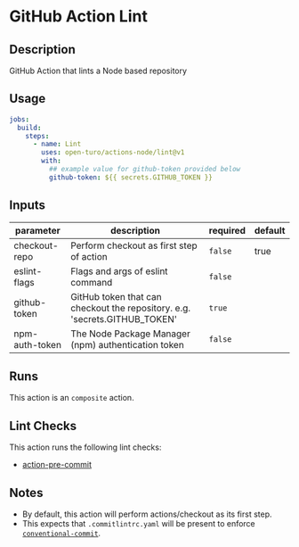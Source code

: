 # GitHub Action Lint

## Description

GitHub Action that lints a Node based repository

## Usage

```yaml
jobs:
  build:
    steps:
      - name: Lint
        uses: open-turo/actions-node/lint@v1
        with:
          ## example value for github-token provided below
          github-token: ${{ secrets.GITHUB_TOKEN }}
```

## Inputs

| parameter      | description                                                                | required | default |
| -------------- | -------------------------------------------------------------------------- | -------- | ------- |
| checkout-repo  | Perform checkout as first step of action                                   | `false`  | true    |
| eslint-flags   | Flags and args of eslint command                                           | `false`  |         |
| github-token   | GitHub token that can checkout the repository. e.g. 'secrets.GITHUB_TOKEN' | `true`   |         |
| npm-auth-token | The Node Package Manager (npm) authentication token                        | `false`  |         |

## Runs

This action is an `composite` action.

## Lint Checks

This action runs the following lint checks:

- [action-pre-commit](https://github.com/open-turo/action-pre-commit)

## Notes

- By default, this action will perform actions/checkout as its first step.
- This expects that `.commitlintrc.yaml` will be present to enforce [`conventional-commit`](https://github.com/wagoid/commitlint-github-action).
